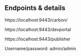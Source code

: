 ## Endpoints & details

https://localhost:9443/carbon/

https://localhost:9443/devportal

https://localhost:9443/publisher

Username/password: admin/admin
